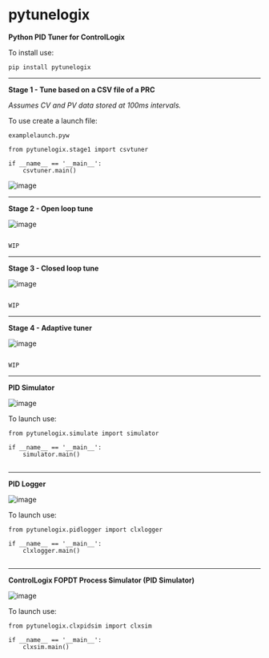 # pytunelogix
**Python PID Tuner for ControlLogix**

To install use:

```
pip install pytunelogix
```



_________________________________________________________________________________________________________________________
**Stage 1 - Tune based on a CSV file of a PRC**

_Assumes CV and PV data stored at 100ms intervals._

To use create a launch file:

```
examplelaunch.pyw
```

```
from pytunelogix.stage1 import csvtuner

if __name__ == '__main__':
    csvtuner.main()
```



![image](https://user-images.githubusercontent.com/92536730/174779654-c4ea6e3f-98e6-478e-98d3-52790d817323.png)



_________________________________________________________________________________________________________________________
**Stage 2 - Open loop tune**



![image](https://user-images.githubusercontent.com/92536730/174582410-7f11dac4-94ca-46d1-a641-4e0bc3da6fe2.png)



```

WIP

```



_________________________________________________________________________________________________________________________
**Stage 3 - Closed loop tune**


![image](https://user-images.githubusercontent.com/92536730/174582629-f4673405-de55-44a0-8156-1efb9d2d4cfc.png)


```

WIP

```



_________________________________________________________________________________________________________________________
**Stage 4 - Adaptive tuner**


![image](https://user-images.githubusercontent.com/92536730/174582749-9b514d13-463b-42ca-8aec-b48bfe07c386.png)


```

WIP

```

_________________________________________________________________________________________________________________________
**PID Simulator**



![image](https://user-images.githubusercontent.com/92536730/175026471-dab7f7c1-eef5-47aa-a822-6193e83cd369.png)



To launch use:
```
from pytunelogix.simulate import simulator

if __name__ == '__main__': 
    simulator.main()
    
```


_________________________________________________________________________________________________________________________
**PID Logger**



![image](https://user-images.githubusercontent.com/92536730/175526532-df3cdb2c-1b42-4380-8b6f-d4f060a3194b.png)




To launch use:
```
from pytunelogix.pidlogger import clxlogger

if __name__ == '__main__': 
    clxlogger.main()
    
```


_________________________________________________________________________________________________________________________
**ControlLogix FOPDT Process Simulator (PID Simulator)**



![image](https://user-images.githubusercontent.com/92536730/175526821-58908595-a959-4f4c-860c-b74479d37300.png)




To launch use:
```
from pytunelogix.clxpidsim import clxsim

if __name__ == '__main__': 
    clxsim.main()
    
```

